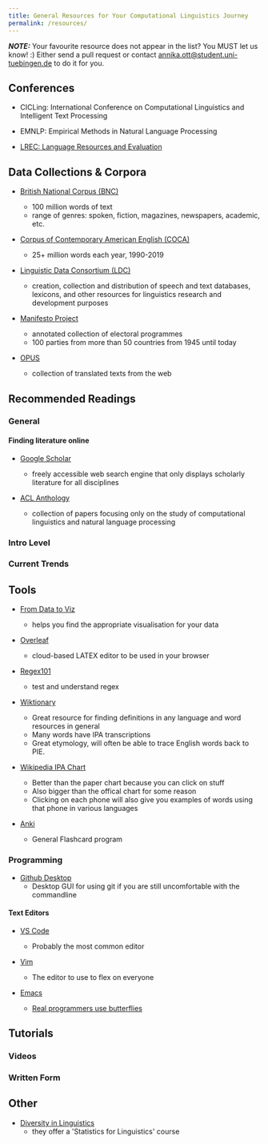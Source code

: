 ```yaml
---
title: General Resources for Your Computational Linguistics Journey
permalink: /resources/
---
```

**_NOTE:_**  Your favourite resource does not appear in the list? You MUST let us know! :) Either send a pull request or contact annika.ott@student.uni-tuebingen.de to do it for you. 
## Conferences

-  CICLing: International Conference on Computational Linguistics and Intelligent Text Processing

-  EMNLP: Empirical Methods in Natural Language Processing

-  [LREC: Language Resources and Evaluation](http://www.lrec-conf.org/)
  
## Data Collections & Corpora

- [British National Corpus (BNC)](http://www.natcorp.ox.ac.uk)
    - 100 million words of text
    - range of genres: spoken, fiction, magazines, newspapers, academic, etc.

- [Corpus of Contemporary American English (COCA)](https://www.english-corpora.org/coca/)
    - 25+ million words each year, 1990-2019

-  [Linguistic Data Consortium (LDC)](https://www.ldc.upenn.edu)
    - creation, collection and distribution of speech and text databases, lexicons, and other resources for linguistics research and development purposes

- [Manifesto Project](https://manifesto-project.wzb.eu)
    - annotated collection of electoral programmes
    - 100 parties from more than 50 countries from 1945 until today

- [OPUS](https://opus.nlpl.eu/trac/wiki/)
    - collection of translated texts from the web

## Recommended Readings

### General

#### Finding literature online

- [Google Scholar](https://scholar.google.com)
    -  freely accessible web search engine that only displays scholarly literature for all disciplines

- [ACL Anthology](https://aclanthology.org)
    - collection of papers focusing only on the study of computational linguistics and natural language processing

### Intro Level

### Current Trends

## Tools

- [From Data to Viz](https://www.data-to-viz.com/)
    - helps you find the appropriate visualisation for your data

- [Overleaf](https://www.overleaf.com)
    - cloud-based LATEX editor to be used in your browser
 
- [Regex101](https://regex101.com)
  - test and understand regex

- [Wiktionary](https://www.wiktionary.org/)
   - Great resource for finding definitions in any language and word resources in general
   - Many words have IPA transcriptions
   - Great etymology, will often be able to trace English words back to PIE.

- [Wikipedia IPA Chart](https://en.wikipedia.org/wiki/International_Phonetic_Alphabet_chart)
   - Better than the paper chart because you can click on stuff
   - Also bigger than the offical chart for some reason
   - Clicking on each phone will also give you examples of words using that phone in various languages

- [Anki](https://apps.ankiweb.net/)
   - General Flashcard program

### Programming

- [Github Desktop](https://desktop.github.com/)
   - Desktop GUI for using git if you are still uncomfortable with the commandline

#### Text Editors

- [VS Code](https://code.visualstudio.com/)
   - Probably the most common editor

- [Vim](https://www.vim.org/)
   - The editor to use to flex on everyone

- [Emacs](https://www.gnu.org/software/emacs/)
   - [Real programmers use butterflies](https://xkcd.com/378/)



## Tutorials

### Videos

### Written Form

## Other

- [Diversity in Linguistics](https://div-ling.org/)
   - they offer a 'Statistics for Linguistics' course 


